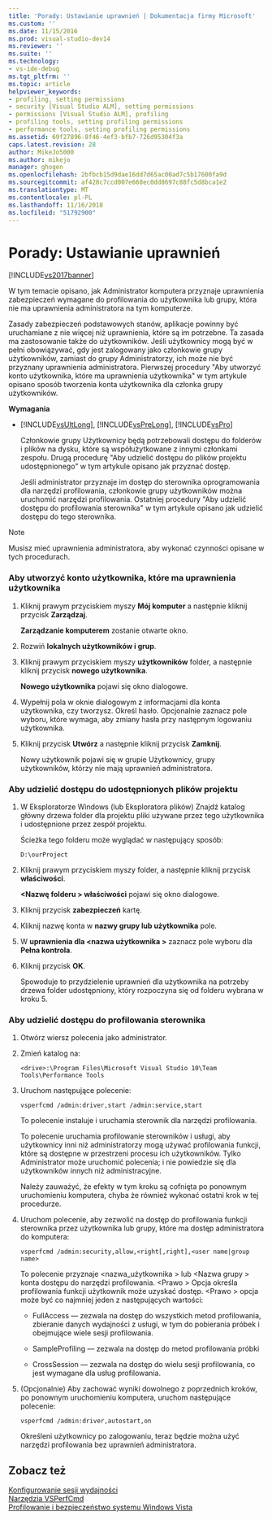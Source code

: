 ```yaml
---
title: 'Porady: Ustawianie uprawnień | Dokumentacja firmy Microsoft'
ms.custom: ''
ms.date: 11/15/2016
ms.prod: visual-studio-dev14
ms.reviewer: ''
ms.suite: ''
ms.technology:
- vs-ide-debug
ms.tgt_pltfrm: ''
ms.topic: article
helpviewer_keywords:
- profiling, setting permissions
- security [Visual Studio ALM], setting permissions
- permissions [Visual Studio ALM], profiling
- profiling tools, setting profiling permissions
- performance tools, setting profiling permissions
ms.assetid: 69f27896-8f46-4ef3-bfb7-726d95304f3a
caps.latest.revision: 28
author: MikeJo5000
ms.author: mikejo
manager: ghogen
ms.openlocfilehash: 2bfbcb15d9dae16dd7d65ac00ad7c5b17600fa9d
ms.sourcegitcommit: af428c7ccd007e668ec0dd8697c88fc5d8bca1e2
ms.translationtype: MT
ms.contentlocale: pl-PL
ms.lasthandoff: 11/16/2018
ms.locfileid: "51792900"
---
```

# <a name="how-to-set-permissions"></a>Porady: Ustawianie uprawnień
[!INCLUDE[vs2017banner](../includes/vs2017banner.md)]

W tym temacie opisano, jak Administrator komputera przyznaje uprawnienia zabezpieczeń wymagane do profilowania do użytkownika lub grupy, która nie ma uprawnienia administratora na tym komputerze.  
  
 Zasady zabezpieczeń podstawowych stanów, aplikacje powinny być uruchamiane z nie więcej niż uprawnienia, które są im potrzebne. Ta zasada ma zastosowanie także do użytkowników. Jeśli użytkownicy mogą być w pełni obowiązywać, gdy jest zalogowany jako członkowie grupy użytkowników, zamiast do grupy Administratorzy, ich może nie być przyznany uprawnienia administratora. Pierwszej procedury "Aby utworzyć konto użytkownika, które ma uprawnienia użytkownika" w tym artykule opisano sposób tworzenia konta użytkownika dla członka grupy użytkowników.  
  
 **Wymagania**  
  
- [!INCLUDE[vsUltLong](../includes/vsultlong-md.md)], [!INCLUDE[vsPreLong](../includes/vsprelong-md.md)], [!INCLUDE[vsPro](../includes/vspro-md.md)]  
  
  Członkowie grupy Użytkownicy będą potrzebowali dostępu do folderów i plików na dysku, które są współużytkowane z innymi członkami zespołu. Drugą procedurę "Aby udzielić dostępu do plików projektu udostępnionego" w tym artykule opisano jak przyznać dostęp.  
  
  Jeśli administrator przyznaje im dostęp do sterownika oprogramowania dla narzędzi profilowania, członkowie grupy użytkowników można uruchomić narzędzi profilowania. Ostatniej procedury "Aby udzielić dostępu do profilowania sterownika" w tym artykule opisano jak udzielić dostępu do tego sterownika.  
  
> [!NOTE]
>  Musisz mieć uprawnienia administratora, aby wykonać czynności opisane w tych procedurach.  
  
### <a name="to-create-a-user-account-that-has-user-permissions"></a>Aby utworzyć konto użytkownika, które ma uprawnienia użytkownika  
  
1.  Kliknij prawym przyciskiem myszy **Mój komputer** a następnie kliknij przycisk **Zarządzaj**.  
  
     **Zarządzanie komputerem** zostanie otwarte okno.  
  
2.  Rozwiń **lokalnych użytkowników i grup**.  
  
3.  Kliknij prawym przyciskiem myszy **użytkowników** folder, a następnie kliknij przycisk **nowego użytkownika**.  
  
     **Nowego użytkownika** pojawi się okno dialogowe.  
  
4.  Wypełnij pola w oknie dialogowym z informacjami dla konta użytkownika, czy tworzysz. Określ hasło. Opcjonalnie zaznacz pole wyboru, które wymaga, aby zmiany hasła przy następnym logowaniu użytkownika.  
  
5.  Kliknij przycisk **Utwórz** a następnie kliknij przycisk **Zamknij**.  
  
     Nowy użytkownik pojawi się w grupie Użytkownicy, grupy użytkowników, którzy nie mają uprawnień administratora.  
  
### <a name="to-grant-access-to-shared-project-files"></a>Aby udzielić dostępu do udostępnionych plików projektu  
  
1.  W Eksploratorze Windows (lub Eksploratora plików) Znajdź katalog główny drzewa folder dla projektu pliki używane przez tego użytkownika i udostępnione przez zespół projektu.  
  
     Ścieżka tego folderu może wyglądać w następujący sposób:  
  
    ```  
    D:\ourProject  
    ```  
  
2.  Kliknij prawym przyciskiem myszy folder, a następnie kliknij przycisk **właściwości**.  
  
     **\<Nazwę folderu > właściwości** pojawi się okno dialogowe.  
  
3.  Kliknij przycisk **zabezpieczeń** kartę.  
  
4.  Kliknij nazwę konta w **nazwy grupy lub użytkownika** pole.  
  
5.  W **uprawnienia dla \<nazwa użytkownika >** zaznacz pole wyboru dla **Pełna kontrola**.  
  
6.  Kliknij przycisk **OK**.  
  
     Spowoduje to przydzielenie uprawnień dla użytkownika na potrzeby drzewa folder udostępniony, który rozpoczyna się od folderu wybrana w kroku 5.  
  
### <a name="to-grant-access-to-the-profiling-driver"></a>Aby udzielić dostępu do profilowania sterownika  
  
1. Otwórz wiersz polecenia jako administrator.  
  
2. Zmień katalog na:  
  
   ```  
   <drive>:\Program Files\Microsoft Visual Studio 10\Team Tools\Performance Tools  
   ```  
  
3. Uruchom następujące polecenie:  
  
   ```  
   vsperfcmd /admin:driver,start /admin:service,start  
   ```  
  
    To polecenie instaluje i uruchamia sterownik dla narzędzi profilowania.  
  
    To polecenie uruchamia profilowanie sterowników i usługi, aby użytkownicy inni niż administratorzy mogą używać profilowania funkcji, które są dostępne w przestrzeni procesu ich użytkowników. Tylko Administrator może uruchomić polecenia; i nie powiedzie się dla użytkowników innych niż administracyjne.  
  
    Należy zauważyć, że efekty w tym kroku są cofnięta po ponownym uruchomieniu komputera, chyba że również wykonać ostatni krok w tej procedurze.  
  
4. Uruchom polecenie, aby zezwolić na dostęp do profilowania funkcji sterownika przez użytkownika lub grupy, które ma dostęp administratora do komputera:  
  
   ```  
   vsperfcmd /admin:security,allow,<right[,right],<user name|group name>  
   ```  
  
    To polecenie przyznaje \<nazwa_użytkownika > lub \<Nazwa grupy > konta dostępu do narzędzi profilowania. \<Prawo > Opcja określa profilowania funkcji użytkownik może uzyskać dostęp. \<Prawo > opcja może być co najmniej jeden z następujących wartości:  
  
   -   FullAccess — zezwala na dostęp do wszystkich metod profilowania, zbieranie danych wydajności z usługi, w tym do pobierania próbek i obejmujące wiele sesji profilowania.  
  
   -   SampleProfiling — zezwala na dostęp do metod profilowania próbki  
  
   -   CrossSession — zezwala na dostęp do wielu sesji profilowania, co jest wymagane dla usług profilowania.  
  
5. (Opcjonalnie) Aby zachować wyniki dowolnego z poprzednich kroków, po ponownym uruchomieniu komputera, uruchom następujące polecenie:  
  
   ```  
   vsperfcmd /admin:driver,autostart,on  
   ```  
  
   Określeni użytkownicy po zalogowaniu, teraz będzie można użyć narzędzi profilowania bez uprawnień administratora.  
  
## <a name="see-also"></a>Zobacz też  
 [Konfigurowanie sesji wydajności](../profiling/configuring-performance-sessions.md)   
 [Narzędzia VSPerfCmd](../profiling/vsperfcmd.md)   
 [Profilowanie i bezpieczeństwo systemu Windows Vista](../profiling/profiling-and-windows-vista-security.md)



